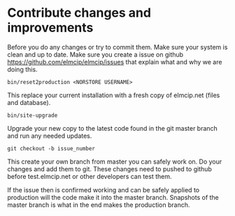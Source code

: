 # Contribute changes and improvements

Before you do any changes or try to commit them. Make sure your system is clean and up to date. Make sure you create a issue on github https://github.com/elmcip/elmcip/issues that explain what and why we are doing this.

    bin/reset2production <NORSTORE USERNAME>
This replace your current installation with a fresh copy of elmcip.net (files and database).

    bin/site-upgrade
Upgrade your new copy to the latest code found in the git master branch and run any needed updates.

    git checkout -b issue_number
This create your own branch from master you can safely work on. Do your changes and add them to git. These changes need to pushed to github before test.elmcip.net or other developers can test them.

If the issue then is confirmed working and can be safely applied to production will the code make it into the master branch. Snapshots of the master branch is what in the end makes the production branch.
